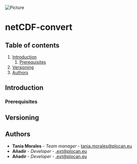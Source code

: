 ![Picture](https://empleo.plocan.eu/static/plocan.png)
# netCDF-convert

## Table of contents

1. [Introduction](#Introduction)
	1. [Prerequisites](#Prerequisites)
1. [Versioning](#Versioning)
1. [Authors](#Authors)



## Introduction

### Prerequisites

## Versioning

## Authors

* **Tania Morales** - *Team manager* - tania.morales@plocan.eu
* **Añadir** - *Developer* - .ext@plocan.eu
* **Añadir** - *Developer* - .ext@plocan.eu
